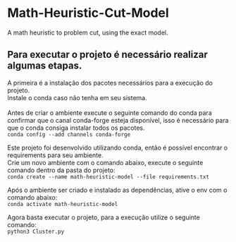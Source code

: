 # Math-Heuristic-Cut-Model
A math heuristic to problem cut, using the exact model.


## Para executar o projeto é necessário realizar algumas etapas.<br>
A primeira é a instalação dos pacotes necessários para a execução do projeto.<br>
Instale o conda caso não tenha em seu sistema.<br>
<br>
Antes de criar o ambiente execute o seguinte comando do conda para confirmar que o canal conda-forge esteja disponível, isso é necessário para que o conda consiga instalar todos os pacotes.<br>
`conda config --add channels conda-forge`<br>

Este projeto foi desenvolvido utilizando conda, então é possível encontrar o requirements para seu ambiente.<br>
Crie um novo ambiente com o comando abaixo, execute o seguinte comando dentro da pasta do projeto: <br>
`conda create --name math-heuristic-model --file requirements.txt`<br>

Após o ambiente ser criado e instalado as dependências, ative o env com o comando abaixo:<br>
`conda activate math-heuristic-model`<br>

Agora basta executar o projeto, para a execução utilize o seguinte comando:<br>
`python3 Cluster.py`

